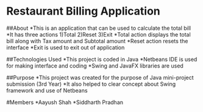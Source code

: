 # Restaurant Billing Application

##About
*This is an application that can be used to calculate the total bill 
*It has three actions 1)Total 2)Reset 3)Exit
*Total action displays the total bill along with Tax amount and Subtotal amount
*Reset action resets the interface
*Exit is used to exit out of application

##Technologies Used
*This project is coded in Java
*Netbeans IDE is used for making interface and coding
*Swing and JavaFX libraries are used

##Purpose
*This project was created for the purpose of Java mini-project submission (3rd Year)
*It also helped to clear concept about Swing framework and use of Netbeans

#Members
*Aayush Shah
*Siddharth Pradhan
